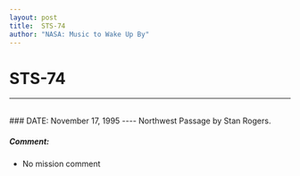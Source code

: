 ```yaml
---
layout: post
title:  STS-74
author: "NASA: Music to Wake Up By"
---
```


# STS-74
----
<br/>
### DATE: November 17, 1995
----
Northwest Passage by Stan Rogers.

##### Comment:
* No mission comment
